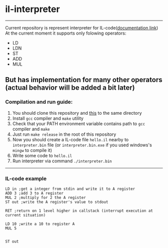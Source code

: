 # il-interpreter
---
Current repository is represent interpreter for IL-code([documentation link](none))\
At the current moment it supports only folowing operators:
- LD
- LDN
- ST
- ADD
- MUL

But has implementation for many other operators (actual behavior will be added a bit later)
---
### Compilation and run guide:
1. You should clone this repository and [this](https://github.com/Mashpoe/c-hashmap) to the same directory
2. Install ```gcc``` compiler and ```make``` utility
3. Check that your PATH environment variable contains path to ```gcc``` compiler and ```make```
4. Just run ```make release``` in the root of this repository
5. Now you should create a IL-code file ```hello.il``` nearby to ```interpreter.bin``` file (or ```interpreter.bin.exe``` if you used windows's ```mingw``` to compile it)
6. Write some code to ```hello.il```
7. Run interpreter via command ```./interpreter.bin```
---
### IL-code example
```
LD in ;get a integer from stdin and write it to A register
ADD 3 ;add 3 to A register
MUL 2 ;multiply for 2 the A register
ST out ;write the A register's value to stdout

RET ;return on 1 level higher in callstack (interrupt execution at current situation)

LD 10 ;write a 10 to register A
MUL 5


ST out
```
